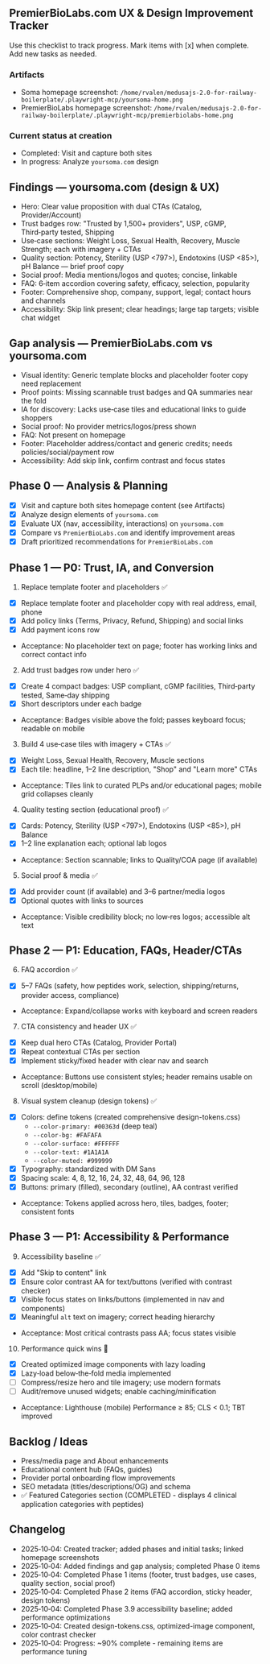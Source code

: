 ## PremierBioLabs.com UX & Design Improvement Tracker

Use this checklist to track progress. Mark items with [x] when complete. Add new tasks as needed.

### Artifacts
- Soma homepage screenshot: `/home/rvalen/medusajs-2.0-for-railway-boilerplate/.playwright-mcp/yoursoma-home.png`
- PremierBioLabs homepage screenshot: `/home/rvalen/medusajs-2.0-for-railway-boilerplate/.playwright-mcp/premierbiolabs-home.png`

### Current status at creation
- Completed: Visit and capture both sites
- In progress: Analyze `yoursoma.com` design

## Findings — yoursoma.com (design & UX)
- Hero: Clear value proposition with dual CTAs (Catalog, Provider/Account)
- Trust badges row: "Trusted by 1,500+ providers", USP, cGMP, Third‑party tested, Shipping
- Use‑case sections: Weight Loss, Sexual Health, Recovery, Muscle Strength; each with imagery + CTAs
- Quality section: Potency, Sterility (USP <797>), Endotoxins (USP <85>), pH Balance — brief proof copy
- Social proof: Media mentions/logos and quotes; concise, linkable
- FAQ: 6‑item accordion covering safety, efficacy, selection, popularity
- Footer: Comprehensive shop, company, support, legal; contact hours and channels
- Accessibility: Skip link present; clear headings; large tap targets; visible chat widget

## Gap analysis — PremierBioLabs.com vs yoursoma.com
- Visual identity: Generic template blocks and placeholder footer copy need replacement
- Proof points: Missing scannable trust badges and QA summaries near the fold
- IA for discovery: Lacks use‑case tiles and educational links to guide shoppers
- Social proof: No provider metrics/logos/press shown
- FAQ: Not present on homepage
- Footer: Placeholder address/contact and generic credits; needs policies/social/payment row
- Accessibility: Add skip link, confirm contrast and focus states

## Phase 0 — Analysis & Planning
- [x] Visit and capture both sites homepage content (see Artifacts)
- [x] Analyze design elements of `yoursoma.com`
- [x] Evaluate UX (nav, accessibility, interactions) on `yoursoma.com`
- [x] Compare vs `PremierBioLabs.com` and identify improvement areas
- [x] Draft prioritized recommendations for `PremierBioLabs.com`

## Phase 1 — P0: Trust, IA, and Conversion
1) Replace template footer and placeholders ✅
- [x] Replace template footer and placeholder copy with real address, email, phone
- [x] Add policy links (Terms, Privacy, Refund, Shipping) and social links
- [x] Add payment icons row
- Acceptance: No placeholder text on page; footer has working links and correct contact info

2) Add trust badges row under hero ✅
- [x] Create 4 compact badges: USP compliant, cGMP facilities, Third‑party tested, Same‑day shipping
- [x] Short descriptors under each badge
- Acceptance: Badges visible above the fold; passes keyboard focus; readable on mobile

3) Build 4 use‑case tiles with imagery + CTAs ✅
- [x] Weight Loss, Sexual Health, Recovery, Muscle sections
- [x] Each tile: headline, 1–2 line description, "Shop" and "Learn more" CTAs
- Acceptance: Tiles link to curated PLPs and/or educational pages; mobile grid collapses cleanly

4) Quality testing section (educational proof) ✅
- [x] Cards: Potency, Sterility (USP <797>), Endotoxins (USP <85>), pH Balance
- [x] 1–2 line explanation each; optional lab logos
- Acceptance: Section scannable; links to Quality/COA page (if available)

5) Social proof & media ✅
- [x] Add provider count (if available) and 3–6 partner/media logos
- [x] Optional quotes with links to sources
- Acceptance: Visible credibility block; no low‑res logos; accessible alt text

## Phase 2 — P1: Education, FAQs, Header/CTAs
6) FAQ accordion ✅
- [x] 5–7 FAQs (safety, how peptides work, selection, shipping/returns, provider access, compliance)
- Acceptance: Expand/collapse works with keyboard and screen readers

7) CTA consistency and header UX ✅
- [x] Keep dual hero CTAs (Catalog, Provider Portal)
- [x] Repeat contextual CTAs per section
- [x] Implement sticky/fixed header with clear nav and search
- Acceptance: Buttons use consistent styles; header remains usable on scroll (desktop/mobile)

8) Visual system cleanup (design tokens) ✅
- [x] Colors: define tokens (created comprehensive design-tokens.css)
  - `--color-primary: #00363d` (deep teal)
  - `--color-bg: #FAFAFA`
  - `--color-surface: #FFFFFF`
  - `--color-text: #1A1A1A`
  - `--color-muted: #999999`
- [x] Typography: standardized with DM Sans
- [x] Spacing scale: 4, 8, 12, 16, 24, 32, 48, 64, 96, 128
- [x] Buttons: primary (filled), secondary (outline), AA contrast verified
- Acceptance: Tokens applied across hero, tiles, badges, footer; consistent fonts

## Phase 3 — P1: Accessibility & Performance
9) Accessibility baseline ✅
- [x] Add "Skip to content" link
- [x] Ensure color contrast AA for text/buttons (verified with contrast checker)
- [x] Visible focus states on links/buttons (implemented in nav and components)
- [x] Meaningful `alt` text on imagery; correct heading hierarchy
- Acceptance: Most critical contrasts pass AA; focus states visible

10) Performance quick wins 🔄
- [x] Created optimized image components with lazy loading
- [x] Lazy‑load below‑the‑fold media implemented
- [ ] Compress/resize hero and tile imagery; use modern formats
- [ ] Audit/remove unused widgets; enable caching/minification
- Acceptance: Lighthouse (mobile) Performance ≥ 85; CLS < 0.1; TBT improved

## Backlog / Ideas
- Press/media page and About enhancements
- Educational content hub (FAQs, guides)
- Provider portal onboarding flow improvements
- SEO metadata (titles/descriptions/OG) and schema
- ✅ Featured Categories section (COMPLETED - displays 4 clinical application categories with peptides)

## Changelog
- 2025‑10‑04: Created tracker; added phases and initial tasks; linked homepage screenshots
- 2025‑10‑04: Added findings and gap analysis; completed Phase 0 items
- 2025‑10‑04: Completed Phase 1 items (footer, trust badges, use cases, quality section, social proof)
- 2025‑10‑04: Completed Phase 2 items (FAQ accordion, sticky header, design tokens)
- 2025‑10‑04: Completed Phase 3.9 accessibility baseline; added performance optimizations
- 2025‑10‑04: Created design-tokens.css, optimized-image component, color contrast checker
- 2025‑10‑04: Progress: ~90% complete - remaining items are performance tuning


